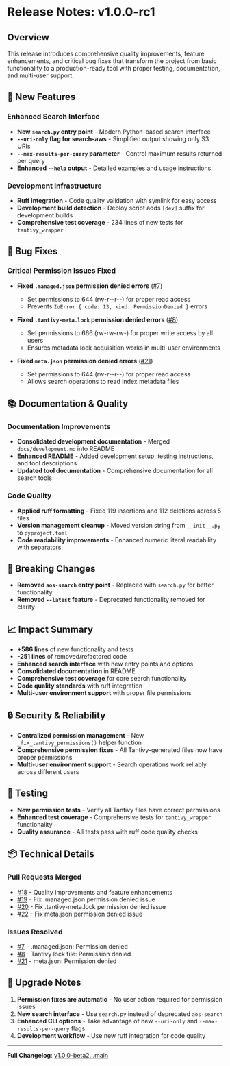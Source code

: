 # Release Notes: v1.0.0-rc1

## Overview

This release introduces comprehensive quality improvements, feature enhancements, and critical bug fixes that transform the project from basic functionality to a production-ready tool with proper testing, documentation, and multi-user support.

## 🚀 New Features

### Enhanced Search Interface
- **New `search.py` entry point** - Modern Python-based search interface
- **`--uri-only` flag for search-aws** - Simplified output showing only S3 URIs
- **`--max-results-per-query` parameter** - Control maximum results returned per query
- **Enhanced `--help` output** - Detailed examples and usage instructions

### Development Infrastructure
- **Ruff integration** - Code quality validation with symlink for easy access
- **Development build detection** - Deploy script adds `[dev]` suffix for development builds
- **Comprehensive test coverage** - 234 lines of new tests for `tantivy_wrapper`

## 🐛 Bug Fixes

### Critical Permission Issues Fixed
- **Fixed `.managed.json` permission denied errors** ([#7](https://github.com/BCM-HGSC/aws-object-search/issues/7))
  - Set permissions to 644 (rw-r--r--) for proper read access
  - Prevents `IoError { code: 13, kind: PermissionDenied }` errors

- **Fixed `.tantivy-meta.lock` permission denied errors** ([#8](https://github.com/BCM-HGSC/aws-object-search/issues/8))
  - Set permissions to 666 (rw-rw-rw-) for proper write access by all users
  - Ensures metadata lock acquisition works in multi-user environments

- **Fixed `meta.json` permission denied errors** ([#21](https://github.com/BCM-HGSC/aws-object-search/issues/21))
  - Set permissions to 644 (rw-r--r--) for proper read access
  - Allows search operations to read index metadata files

## 📚 Documentation & Quality

### Documentation Improvements
- **Consolidated development documentation** - Merged `docs/development.md` into README
- **Enhanced README** - Added development setup, testing instructions, and tool descriptions
- **Updated tool documentation** - Comprehensive documentation for all search tools

### Code Quality
- **Applied ruff formatting** - Fixed 119 insertions and 112 deletions across 5 files
- **Version management cleanup** - Moved version string from `__init__.py` to `pyproject.toml`
- **Code readability improvements** - Enhanced numeric literal readability with separators

## 🔧 Breaking Changes

- **Removed `aos-search` entry point** - Replaced with `search.py` for better functionality
- **Removed `--latest` feature** - Deprecated functionality removed for clarity

## 📈 Impact Summary

- **+586 lines** of new functionality and tests
- **-251 lines** of removed/refactored code
- **Enhanced search interface** with new entry points and options
- **Consolidated documentation** in README
- **Comprehensive test coverage** for core search functionality
- **Code quality standards** with ruff integration
- **Multi-user environment support** with proper file permissions

## 🔒 Security & Reliability

- **Centralized permission management** - New `_fix_tantivy_permissions()` helper function
- **Comprehensive permission fixes** - All Tantivy-generated files now have proper permissions
- **Multi-user environment support** - Search operations work reliably across different users

## 🧪 Testing

- **New permission tests** - Verify all Tantivy files have correct permissions
- **Enhanced test coverage** - Comprehensive tests for `tantivy_wrapper` functionality
- **Quality assurance** - All tests pass with ruff code quality checks

## 📦 Technical Details

### Pull Requests Merged
- [#18](https://github.com/BCM-HGSC/aws-object-search/pull/18) - Quality improvements and feature enhancements
- [#19](https://github.com/BCM-HGSC/aws-object-search/pull/19) - Fix .managed.json permission denied issue
- [#20](https://github.com/BCM-HGSC/aws-object-search/pull/20) - Fix .tantivy-meta.lock permission denied issue  
- [#22](https://github.com/BCM-HGSC/aws-object-search/pull/22) - Fix meta.json permission denied issue

### Issues Resolved
- [#7](https://github.com/BCM-HGSC/aws-object-search/issues/7) - .managed.json: Permission denied
- [#8](https://github.com/BCM-HGSC/aws-object-search/issues/8) - Tantivy lock file: Permission denied
- [#21](https://github.com/BCM-HGSC/aws-object-search/issues/21) - meta.json: Permission denied

## 🚀 Upgrade Notes

1. **Permission fixes are automatic** - No user action required for permission issues
2. **New search interface** - Use `search.py` instead of deprecated `aos-search`
3. **Enhanced CLI options** - Take advantage of new `--uri-only` and `--max-results-per-query` flags
4. **Development workflow** - Use new ruff integration for code quality

---

**Full Changelog**: [v1.0.0-beta2...main](https://github.com/BCM-HGSC/aws-object-search/compare/v1.0.0-beta2...main)